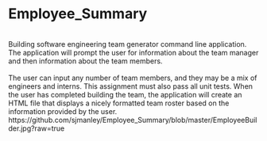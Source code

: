 # Employee_Summary
<br>
Building software engineering team generator command line application. The application will prompt the user for information about the team manager and then information about the team members. 
<br>
<br>
The user can input any number of team members, and they may be a mix of engineers and interns. This assignment must also pass all unit tests. When the user has completed building the team, the application will create an HTML file that displays a nicely formatted team roster based on the information provided by the user.
<br>
https://github.com/sjmanley/Employee_Summary/blob/master/EmployeeBuilder.jpg?raw=true
